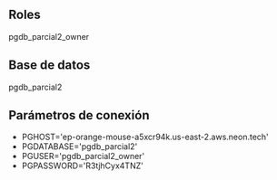 ## Roles
pgdb_parcial2_owner

## Base de datos
pgdb_parcial2

## Parámetros de conexión

- PGHOST='ep-orange-mouse-a5xcr94k.us-east-2.aws.neon.tech'
- PGDATABASE='pgdb_parcial2'
- PGUSER='pgdb_parcial2_owner'
- PGPASSWORD='R3tjhCyx4TNZ'
